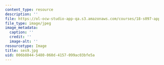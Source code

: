```yaml
---
content_type: resource
description: ''
file: https://ol-ocw-studio-app-qa.s3.amazonaws.com/courses/18-s097-applied-category-theory-january-iap-2019/006b88445480060d4157099ac03bfe5a_ses9.jpg
file_type: image/jpeg
image_metadata:
  caption: ''
  credit: ''
  image-alt: ''
resourcetype: Image
title: ses9.jpg
uid: 006b8844-5480-060d-4157-099ac03bfe5a
---
```

